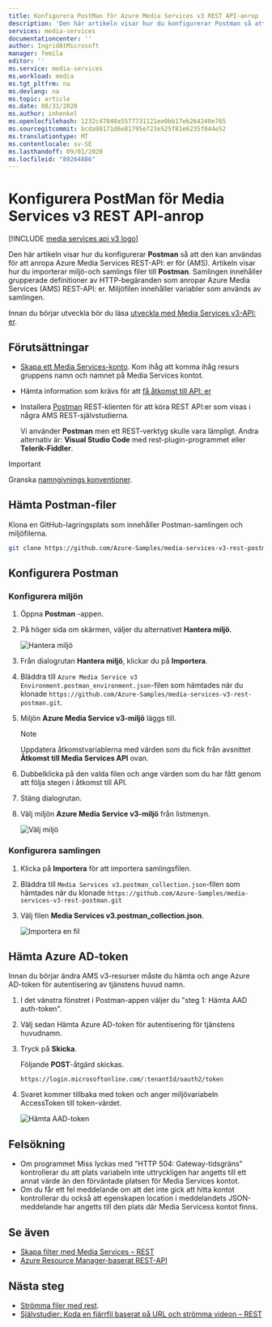 ```yaml
---
title: Konfigurera PostMan för Azure Media Services v3 REST API-anrop
description: 'Den här artikeln visar hur du konfigurerar Postman så att den kan användas för att anropa Azure Media Services REST-API: er för (AMS).'
services: media-services
documentationcenter: ''
author: IngridAtMicrosoft
manager: femila
editor: ''
ms.service: media-services
ms.workload: media
ms.tgt_pltfrm: na
ms.devlang: na
ms.topic: article
ms.date: 08/31/2020
ms.author: inhenkel
ms.openlocfilehash: 1232c47040a5577731121ee0bb17eb264240e765
ms.sourcegitcommit: bcda98171d6e81795e723e525f81e6235f044e52
ms.translationtype: MT
ms.contentlocale: sv-SE
ms.lasthandoff: 09/01/2020
ms.locfileid: "89264886"
---
```

# <a name="configure-postman-for-media-services-v3-rest-api-calls"></a>Konfigurera PostMan för Media Services v3 REST API-anrop

[!INCLUDE [media services api v3 logo](./includes/v3-hr.md)]

Den här artikeln visar hur du konfigurerar **Postman** så att den kan användas för att anropa Azure Media Services REST-API: er för (AMS). Artikeln visar hur du importerar miljö-och samlings filer till **Postman**. Samlingen innehåller grupperade definitioner av HTTP-begäranden som anropar Azure Media Services (AMS) REST-API: er. Miljöfilen innehåller variabler som används av samlingen.

Innan du börjar utveckla bör du läsa [utveckla med Media Services v3-API: er](media-services-apis-overview.md).

## <a name="prerequisites"></a>Förutsättningar

- [Skapa ett Media Services-konto](./create-account-howto.md). Kom ihåg att komma ihåg resurs gruppens namn och namnet på Media Services kontot. 
- Hämta information som krävs för att [få åtkomst till API: er](./access-api-howto.md)
- Installera [Postman](https://www.getpostman.com/) REST-klienten för att köra REST API:er som visas i några AMS REST-självstudierna. 

    Vi använder **Postman** men ett REST-verktyg skulle vara lämpligt. Andra alternativ är: **Visual Studio Code** med rest-plugin-programmet eller **Telerik-Fiddler**. 

> [!IMPORTANT]
> Granska [namngivnings konventioner](media-services-apis-overview.md#naming-conventions).

## <a name="download-postman-files"></a>Hämta Postman-filer

Klona en GitHub-lagringsplats som innehåller Postman-samlingen och miljöfilerna.

 ```bash
 git clone https://github.com/Azure-Samples/media-services-v3-rest-postman.git
 ```

## <a name="configure-postman"></a>Konfigurera Postman

### <a name="configure-the-environment"></a>Konfigurera miljön 

1. Öppna **Postman** -appen.
2. På höger sida om skärmen, väljer du alternativet **Hantera miljö**.

    ![Hantera miljö](./media/develop-with-postman/postman-import-env.png)
4. Från dialogrutan **Hantera miljö**, klickar du på **Importera**.
2. Bläddra till `Azure Media Service v3 Environment.postman_environment.json`-filen som hämtades när du klonade `https://github.com/Azure-Samples/media-services-v3-rest-postman.git`.
6. Miljön **Azure Media Service v3-miljö** läggs till.

    > [!Note]
    > Uppdatera åtkomstvariablerna med värden som du fick från avsnittet **Åtkomst till Media Services API** ovan.

7. Dubbelklicka på den valda filen och ange värden som du har fått genom att följa stegen i åtkomst till API.
8. Stäng dialogrutan.
9. Välj miljön **Azure Media Service v3-miljö** från listmenyn.

    ![Välj miljö](./media/develop-with-postman/choose-env.png)
   
### <a name="configure-the-collection"></a>Konfigurera samlingen

1. Klicka på **Importera** för att importera samlingsfilen.
1. Bläddra till `Media Services v3.postman_collection.json`-filen som hämtades när du klonade `https://github.com/Azure-Samples/media-services-v3-rest-postman.git`
3. Välj filen **Media Services v3.postman_collection.json**.

    ![Importera en fil](./media/develop-with-postman/postman-import-collection.png)

## <a name="get-azure-ad-token"></a>Hämta Azure AD-token 

Innan du börjar ändra AMS v3-resurser måste du hämta och ange Azure AD-token för autentisering av tjänstens huvud namn.

1. I det vänstra fönstret i Postman-appen väljer du "steg 1: Hämta AAD auth-token".
2. Välj sedan Hämta Azure AD-token för autentisering för tjänstens huvudnamn.
3. Tryck på **Skicka**.

    Följande **POST**-åtgärd skickas.

    ```
    https://login.microsoftonline.com/:tenantId/oauth2/token
    ```

4. Svaret kommer tillbaka med token och anger miljövariabeln AccessToken till token-värdet.  

    ![Hämta AAD-token](./media/develop-with-postman/postman-get-aad-auth-token.png)

## <a name="troubleshooting"></a>Felsökning 

* Om programmet Miss lyckas med "HTTP 504: Gateway-tidsgräns" kontrollerar du att plats variabeln inte uttryckligen har angetts till ett annat värde än den förväntade platsen för Media Services kontot. 
* Om du får ett fel meddelande om att det inte gick att hitta kontot kontrollerar du också att egenskapen location i meddelandets JSON-meddelande har angetts till den plats där Media Servicess kontot finns. 

## <a name="see-also"></a>Se även

- [Skapa filter med Media Services – REST](filters-dynamic-manifest-rest-howto.md)
- [Azure Resource Manager-baserat REST-API](https://github.com/Azure-Samples/media-services-v3-arm-templates)

## <a name="next-steps"></a>Nästa steg

- [Strömma filer med rest](stream-files-tutorial-with-rest.md).  
- [Självstudier: Koda en fjärrfil baserat på URL och strömma videon – REST](stream-files-tutorial-with-rest.md)

